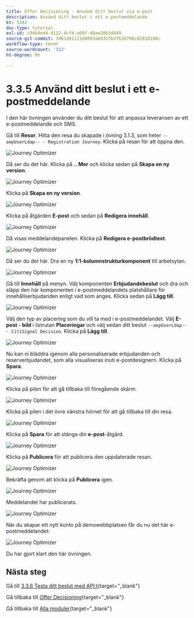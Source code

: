 ```yaml
---
title: Offer Decisioning - Använd ditt beslut via e-post
description: Använd ditt beslut i ett e-postmeddelande
kt: 5342
doc-type: tutorial
exl-id: c94b4ed4-0122-4cfd-a69f-40ae2063d449
source-git-commit: 3d61d91111d8693ab031fbd7b26706c02818108c
workflow-type: tm+mt
source-wordcount: '312'
ht-degree: 0%

---
```


# 3.3.5 Använd ditt beslut i ett e-postmeddelande

I den här övningen använder du ditt beslut för att anpassa leveransen av ett e-postmeddelande och SMS.

Gå till **Resor**. Hitta den resa du skapade i övning 3.1.3, som heter `--aepUserLdap-- - Registration Journey`. Klicka på resan för att öppna den.

![Journey Optimizer](./images/emailoffer1.png)

Då ser du det här. Klicka på **.. Mer** och klicka sedan på **Skapa en ny version**.

![Journey Optimizer](./images/journey1.png)

Klicka på **Skapa en ny version**.

![Journey Optimizer](./images/journey2.png)

Klicka på åtgärden **E-post** och sedan på **Redigera innehåll**.

![Journey Optimizer](./images/journey3.png)

Då visas meddelandepanelen. Klicka på **Redigera e-postbrödtext**.

![Journey Optimizer](./images/emailoffer2.png)

Då ser du det här. Dra en ny **1:1-kolumnstrukturkomponent** till arbetsytan.

![Journey Optimizer](./images/emailoffer6.png)

Gå till **Innehåll** på menyn. Välj komponenten **Erbjudandebeslut** och dra och släpp den här komponenten i e-postmeddelandets platshållare för innehållserbjudanden enligt vad som anges. Klicka sedan på **Lägg till**.

![Journey Optimizer](./images/emailoffer7.png)

Välj den typ av placering som du vill ta med i e-postmeddelandet. Välj **E-post - bild** i listrutan **Placeringar** och välj sedan ditt beslut `--aepUserLdap-- - CitiSignal Decision`. Klicka på **Lägg till**.

![Journey Optimizer](./images/emailoffer8.png)

Nu kan ni bläddra igenom alla personaliserade erbjudanden och reserverbjudandet, som alla visualiseras inuti e-postdesignern. Klicka på **Spara**.

![Journey Optimizer](./images/emailoffer9.png)

Klicka på pilen för att gå tillbaka till föregående skärm.

![Journey Optimizer](./images/emailoffer13.png)

Klicka på pilen i det övre vänstra hörnet för att gå tillbaka till din resa.

![Journey Optimizer](./images/emailoffer14.png)

Klicka på **Spara** för att stänga din **e-post**-åtgärd.

![Journey Optimizer](./images/emailoffer14a.png)

Klicka på **Publicera** för att publicera den uppdaterade resan.

![Journey Optimizer](./images/emailoffer14b.png)

Bekräfta genom att klicka på **Publicera** igen.

![Journey Optimizer](./images/emailoffer15.png)

Meddelandet har publicerats.

![Journey Optimizer](./images/emailoffer16.png)

När du skapar ett nytt konto på demowebbplatsen får du nu det här e-postmeddelandet:

![Journey Optimizer](./images/emailoffer17.png)

Du har gjort klart den här övningen.

## Nästa steg

Gå till [3.3.6 Testa ditt beslut med API:t](./ex6.md){target="_blank"}

Gå tillbaka till [Offer Decisioning](offer-decisioning.md){target="_blank"}

Gå tillbaka till [Alla moduler](./../../../../overview.md){target="_blank"}
